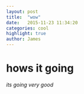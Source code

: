 ```yaml
---
layout: post
title:  "wow"
date:   2015-11-23 11:34:20
categories: cool
highlight: true
author: James
---
```

# hows it going
*its going very good*
